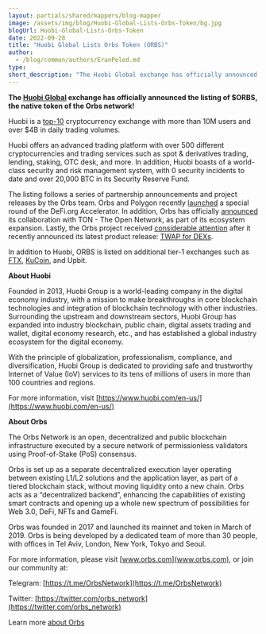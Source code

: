 ```yaml
---
layout: partials/shared/mappers/blog-mapper
image: /assets/img/blog/Huobi-Global-Lists-Orbs-Token/bg.jpg
blogUrl: Huobi-Global-Lists-Orbs-Token
date: 2022-09-28
title: "Huobi Global Lists Orbs Token (ORBS)"
author:
  - /blog/common/authors/EranPeled.md
type:
short_description: "The Huobi Global exchange has officially announced the listing of $ORBS, the native token of the Orbs network! Huobi is a top-10 cryptocurrency exchange with more than 10M users and over $4B in daily trading volumes." 
---
```


**The [Huobi Global](https://www.huobi.com/en-us/) exchange has officially announced the listing of $ORBS, the native token of the Orbs network!**

Huobi is a [top-10](https://coinmarketcap.com/rankings/exchanges/) cryptocurrency exchange with more than 10M users and over $4B in daily trading volumes.

Huobi offers an advanced trading platform with over 500 different cryptocurrencies and trading services such as spot & derivatives trading, lending, staking, OTC desk, and more. In addition, Huobi boasts of a world-class security and risk management system, with 0 security incidents to date and over 20,000 BTC in its Security Reserve Fund.


<div class='line-separator'> </div>


The listing follows a series of partnership announcements and project releases by the Orbs team. Orbs and Polygon recently [launched](https://defi.org/announcements/orbs-polygon-announce-a-special-round-of-the-defi-org-accelerator/) a special round of the DeFi.org Accelerator. In addition, Orbs has officially [announced](https://www.orbs.com/Expanding-to-The-Open-Network-TON/) its collaboration with TON - The Open Network, as part of its ecosystem expansion. Lastly, the Orbs project received [considerable attention](https://cryptodaily.co.uk/2022/09/orbs-twap-protocol-tackles-liquidity-and-volatility-challenges) after it recently announced its latest product release: [TWAP for DEXs](https://www.orbs.com/Introducing-TWAP-for-DEXs/).

In addition to Huobi, ORBS is listed on additional tier-1 exchanges such as [FTX](https://www.orbs.com/ftx-exchange-lists-orbs-token-orbs/), [KuCoin](https://www.orbs.com/kucoin-exchange-lists-orbs-token-orbs/), and Upbit.

<div class='line-separator'> </div>


**About Huobi**

Founded in 2013, Huobi Group is a world-leading company in the digital economy industry, with a mission to make breakthroughs in core blockchain technologies and integration of blockchain technology with other industries. Surrounding the upstream and downstream sectors, Huobi Group has expanded into industry blockchain, public chain, digital assets trading and wallet, digital economy research, etc., and has established a global industry ecosystem for the digital economy.

With the principle of globalization, professionalism, compliance, and diversification, Huobi Group is dedicated to providing safe and trustworthy Internet of Value (IoV) services to its tens of millions of users in more than 100 countries and regions.

For more information, visit [https://www.huobi.com/en-us/](https://www.huobi.com/en-us/)

<div class='line-separator'> </div>


**About Orbs**

The Orbs Network is an open, decentralized and public blockchain infrastructure executed by a secure network of permissionless validators using Proof-of-Stake (PoS) consensus.

Orbs is set up as a separate decentralized execution layer operating between existing L1/L2 solutions and the application layer, as part of a tiered blockchain stack, without moving liquidity onto a new chain. Orbs acts as a “decentralized backend”, enhancing the capabilities of existing smart contracts and opening up a whole new spectrum of possibilities for Web 3.0, DeFi, NFTs and GameFi.

Orbs was founded in 2017 and launched its mainnet and token in March of 2019. Orbs is being developed by a dedicated team of more than 30 people, with offices in Tel Aviv, London, New York, Tokyo and Seoul.

For more information, please visit [www.orbs.com](www.orbs.com), or join our community at:

Telegram: [https://t.me/OrbsNetwork](https://t.me/OrbsNetwork)

Twitter: [https://twitter.com/orbs_network](https://twitter.com/orbs_network)

Learn more [about Orbs](https://www.orbs.com/Orbs-A-Re-introduction/)




